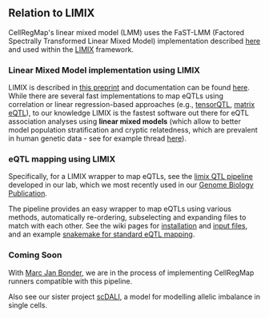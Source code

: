 ## Relation to LIMIX

CellRegMap's linear mixed model (LMM) uses the FaST-LMM (Factored Spectrally Transformed Linear Mixed Model) implementation described [here](https://www.nature.com/articles/nmeth.1681) and used within the [LIMIX](https://github.com/limix/limix) framework.

### Linear Mixed Model implementation using LIMIX
LIMIX is described in [this preprint](https://www.biorxiv.org/content/10.1101/003905v2) and documentation can be found [here](https://limix-tempdoc.readthedocs.io/en/latest/).
While there are several fast implementations to map eQTLs using correlation or linear regression-based approaches (e.g., [tensorQTL](https://genomebiology.biomedcentral.com/articles/10.1186/s13059-019-1836-7), [matrix eQTL](https://academic.oup.com/bioinformatics/article/28/10/1353/213326?login=true)), to our knowledge LIMIX is the fastest software out there for eQTL association analyses using **linear mixed models** (which allow to better model population stratification and cryptic relatedness, which are prevalent in human genetic data - see for example thread [here](https://twitter.com/shaicarmi/status/1508298704796663808?s=21&t=6xaF5BmozHil3VbXotlGhQ)).

### eQTL mapping using LIMIX
Specifically, for a LIMIX wrapper to map eQTLs, see the [limix QTL pipeline](https://github.com/single-cell-genetics/limix_qtl) developed in our lab, which we most recently used in our [Genome Biology Publication](https://genomebiology.biomedcentral.com/articles/10.1186/s13059-021-02407-x).

The pipeline provides an easy wrapper to map eQTLs using various methods, automatically re-ordering, subselecting and expanding files to match with each other.
See the wiki pages for [installation](https://github.com/single-cell-genetics/limix_qtl/wiki/Installation) and [input files](https://github.com/single-cell-genetics/limix_qtl/wiki/Inputs), and an example [snakemake for standard eQTL mapping](https://github.com/single-cell-genetics/limix_qtl/wiki/QTL-mapping-on-small-chunks-using-snakemake).

### Coming Soon
With [Marc Jan Bonder](https://twitter.com/mjbonder), we are in the process of implementing CellRegMap runners compatible with this pipeline.

Also see our sister project [scDALI](https://pmbio.github.io/scdali/), a model for modelling allelic imbalance in single cells.

<!-- For standard eQTL mapping within a homogeneous population of single cells, pseudo-bulk and bulk-like approaches as described in the GB paper can be used.
We recommend using CellRegMap in the presence of more continuous cellular states, or rarer cell types.
In those scenarios, modelling the full transcriptome across donors and states can improve power. -->
